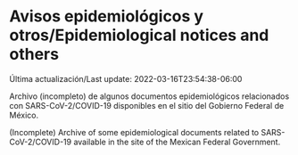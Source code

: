 # Avisos epidemiológicos y otros/Epidemiological notices and others

Última actualización/Last update: 2022-03-16T23:54:38-06:00

Archivo (incompleto) de algunos documentos epidemiológicos relacionados con SARS-CoV-2/COVID-19 disponibles en el sitio del Gobierno Federal de México.

(Incomplete) Archive of some epidemiological documents related to SARS-CoV-2/COVID-19 available in the site of the Mexican Federal Government.
